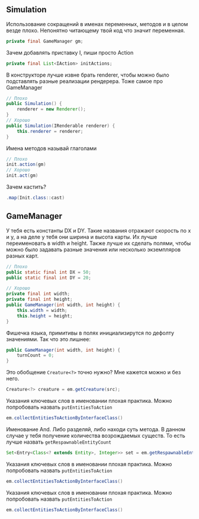 ## Simulation
Использование сокращений в именах переменных, методов и в целом везде плохо. Непонятно читающему твой код что значит переменная. 
```java
private final GameManager gm;
```

Зачем добавлять приставку I, пиши просто Action
```java
private final List<IAction> initActions;
```
В конструкторе лучше извне брать renderer, чтобы можно было подставлять разные реализации рендерера. Тоже самое про GameManager
```java
// Плохо
public Simulation() {
    renderer = new Renderer();
}
// Хорошо
public Simulation(IRenderable renderer) {
    this.renderer = renderer;
}
```
Имена методов называй глаголами
```java
// Плохо
init.action(gm)
// Хорошо
init.act(gm)
```
Зачем кастить?
```java
.map(Init.class::cast)
```

## GameManager
У тебя есть константы DX и DY. Такие названия отражают скорость по x и y, а на деле у тебя они ширина и высота карты. Их лучше переименовать в width и height. Также лучше их сделать полями, чтобы можно было задавать разные значения или несколько экземпляров разных карт.
```java
// Плохо
public static final int DX = 50;
public static final int DY = 20;

// Хорошо
private final int width;
private final int height;
public GameManager(int width, int height) {
    this.width = width;
    this.height = height;
}
```
Фишечка языка, примитивы в полях инициализирутся по дефолту значениями. Так что это лишнее:
```java
public GameManager(int width, int height) {
    turnCount = 0;
}
```
Это обобщение `Creature<?>` точно нужно? Мне кажется можно и без него.
```java
Creature<?> creature = em.getCreature(src);
```
Указания ключевых слов в именовании плохая практика. Можно попробовать назвать `putEntitiesToAction`
```java
em.collectEntitiesToActionByInterfaceClass()
```
Именование And. Либо разделяй, либо находи суть метода. В данном случае у тебя получение количества возрождаемых существ. То есть лучше назвать `getRespawnableEntityCount`
```java
Set<Entry<Class<? extends Entity>, Integer>> set = em.getRespawnableEntitiesAndCounts();
```
Указания ключевых слов в именовании плохая практика. Можно попробовать назвать `putEntitiesToAction`
```java
em.collectEntitiesToActionByInterfaceClass()
```
Указания ключевых слов в именовании плохая практика. Можно попробовать назвать `putEntitiesToAction`
```java
em.collectEntitiesToActionByInterfaceClass()
```
